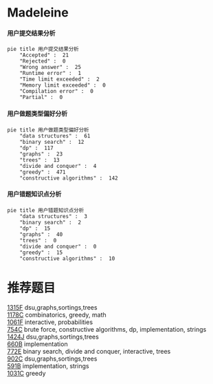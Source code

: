 # Madeleine

<!-- tabs:start -->



#### **用户提交结果分析**

```mermaid
pie title 用户提交结果分析
    "Accepted" :  21
    "Rejected" :  0
    "Wrong answer" :  25
    "Runtime error" :  1
    "Time limit exceeded" :  2
    "Memory limit exceeded" :  0
    "Compilation error" :  0
    "Partial" :  0
```

#### **用户做题类型偏好分析**

```mermaid
pie title 用户做题类型偏好分析
    "data structures" :  61
    "binary search" :  12
    "dp" :  117
    "graphs" :  23
    "trees" :  13
    "divide and conquer" :  4
    "greedy" :  471
    "constructive algorithms" :  142
```
#### **用户错题知识点分析**

```mermaid
pie title 用户错题知识点分析
    "data structures" :  3
    "binary search" :  2
    "dp" :  15
    "graphs" :  40
    "trees" :  0
    "divide and conquer" :  0
    "greedy" :  15
    "constructive algorithms" :  10
```



<!-- tabs:end -->
# 推荐题目
[1315F](https://codeforces.com/contest/1315/problem/F)		dsu,graphs,sortings,trees		  
[1178C](https://codeforces.com/contest/1178/problem/C)		combinatorics,
                        greedy,
                        math		  
[1061F](https://codeforces.com/contest/1061/problem/F)		interactive,
                        probabilities		  
[754C](https://codeforces.com/contest/754/problem/C)		brute force,
                        constructive algorithms,
                        dp,
                        implementation,
                        strings		  
[1424J](https://codeforces.com/contest/1424/problem/J)		dsu,graphs,sortings,trees		  
[660B](https://codeforces.com/contest/660/problem/B)		implementation		  
[772E](https://codeforces.com/contest/772/problem/E)		binary search,
                        divide and conquer,
                        interactive,
                        trees		  
[902C](https://codeforces.com/contest/902/problem/C)		dsu,graphs,sortings,trees		  
[591B](https://codeforces.com/contest/591/problem/B)		implementation,
                        strings		  
[1031C](https://codeforces.com/contest/1031/problem/C)		greedy		  
